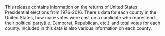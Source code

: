 This release contains information on the returns of United States Presidential elections from 1976-2016. There's data for each county in the United States, how many votes were cast on a candidate who represtend their political party(i.e. Democrat, Republican, etc.), and total votes for each county. Included in this data is also various information on each county.
